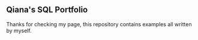 ## Qiana's SQL Portfolio
Thanks for checking my page, this repository contains examples all written by myself. 
